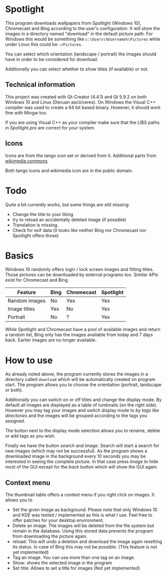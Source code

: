 # Spotlight

This program downloads wallpapers from Spotlight (Windows 10), Chromecast and
Bing according to the user's configuration. It will store the images in a
directory named "download" in the default picture path. For Windows this would be something like `c:\Users\%Username%\Pictures` while under Linux this could be `~/Pictures`.

You can select which orientation (landscape / portrait) the images should have
in order to be considered for download.

Additionally you can select whether to show titles (if available) or not.


## Technical information

This project was created with Qt-Creator (4.4.1) and Qt 5.9.2 on both Windows 10
and Linux (Devuan ascii/ceres). On Windows the Visual C++ compiler was used to
create a 64 bit based binary. However, it should work fine with Mingw too.

If you are using Visual C++ as your compiler make sure that the LIBS paths in
*Spotlight.pro* are correct for your system.
 
## Icons

Icons are from the tango icon set or derived from it. Additional parts from [wikimedia commons](https://commons.wikimedia.org/wiki/File:Pictograms-nps-recycling.svg)
 
Both tango icons and wikimedia icon are in the public domain.

# Todo

Quite a bit currently works, but some things are still missing:

* Change the title to your liking
* try to reload an accidentally deleted image (if possible)
* Translation is missing.
* Check for exif data (it looks like neither Bing nor Chromecast nor Spotlight offers those)

# Basics

Windows 10 randomly offers login / lock screen images and fitting titles. Those pictures
can be downloaded by external programs too. Similar APIs exist for Chromecast and Bing.

Feature|Bing|Chromecast|Spotlight
-------------|----|----------|---------
Random images|No |Yes       |Yes
Image titles|Yes|No|Yes
Portrait|No|?|Yes

While Spotlight and Chromecast have a pool of available images and return a random list, Bing
only has the images available from today and 7 days back. Earlier images are no longer available.

# How to use

As already noted above, the program currently stores the images in a directory called
`download` which will be automatically created on program start. The program allows you 
to choose the orientation (portrait, landscape or both). 

Additionally you can switch on or off titles and change the display mode. By default all
images are displayed as a table of tumbnails (on the right side). However you may tag your
images and switch display mode to *by tags like directories* and the images will be grouped
according to the tags you assigned.

The button next to the display mode selection allows you to rename, delete or add tags as you wish. 

Finally we have the button *search* and *Image*. Search will start a search for new images 
(which may not be successful). As the program shows a downloaded image in the background
every 10 seconds you may be interested in seeing the complete picture. In that case press
*Image* to hide most of the GUI except for the *back* button which will show the GUI
again.

## Context menu

The thumbnail table offers a context menu if you right click on images. It allows you to

* Set the given image as background.
  Please note that only Windows 10 and KDE was tested / implemented as this is what
  I use. Feel free to offer patches for your desktop environment.
* Delete an image. The images will be deleted from the file system but remain in the 
  database. Using this stored data prevents the program from downloading the picture
  again.
* reload: This will undo a deletion and download the image again resetting its status.
  In case of Bing this may not be possible.  (This feature is not yet implemented)
* Tag an image. You can use more than one tag on an image.
* Show: shows the selected image in the program
* Set title: Allows to set a title for images (Not yet implemented)
